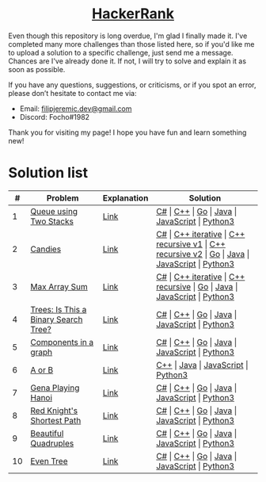 <h1 align="center"><a href="https://www.hackerrank.com/kettu">HackerRank</a></h1>

Even though this repository is long overdue, I'm glad I finally made it. I've completed many more challenges than those listed here, so if you'd like me to upload a solution to a specific challenge, just send me a message. Chances are I've already done it. If not, I will try to solve and explain it as soon as possible.

If you have any questions, suggestions, or criticisms, or if you spot an error, please don’t hesitate to contact me via:
* Email: filipjeremic.dev@gmail.com
* Discord: Focho#1982

Thank you for visiting my page! I hope you have fun and learn something new!

# Solution list

|  #  | Problem | Explanation | Solution |
|  -  | ------- | -------- | --------- |
| 1 | [Queue using Two Stacks](https://www.hackerrank.com/challenges/queue-using-two-stacks/problem) | [Link](data-structures/queue-using-two-stacks/explanation.txt) | [C#](data-structures/queue-using-two-stacks/Solution.cs) \| [C++](data-structures/queue-using-two-stacks/Solution.cpp) \| [Go](data-structures/queue-using-two-stacks/solution.go) \| [Java](data-structures/queue-using-two-stacks/Solution.java) \| [JavaScript](data-structures/queue-using-two-stacks/Solution.js) \| [Python3](data-structures/queue-using-two-stacks/solution.py) |
| 2 | [Candies](https://www.hackerrank.com/challenges/candies/problem?h_l=interview&playlist_slugs%5B%5D=interview-preparation-kit&playlist_slugs%5B%5D=dynamic-programming) | [Link](interview-preparation-kit/candies/explanation.txt) | [C#](interview-preparation-kit/candies/Solution.cs) \| [C++ iterative](interview-preparation-kit/candies/Solution-iterative.cpp) \| [C++ recursive v1](interview-preparation-kit/candies/Solution-recursive-v1.cpp) \| [C++ recursive v2](interview-preparation-kit/candies/Solution-recursive-v2.cpp) \| [Go](interview-preparation-kit/candies/solution.go) \| [Java](interview-preparation-kit/candies/Solution.java) \| [JavaScript](interview-preparation-kit/candies/Solution.js) \| [Python3](interview-preparation-kit/candies/solution.py) |
| 3 | [Max Array Sum](https://www.hackerrank.com/challenges/max-array-sum/problem?h_l=interview&playlist_slugs%5B%5D=interview-preparation-kit&playlist_slugs%5B%5D=dynamic-programming) | [Link](interview-preparation-kit/max-array-sum/explanation.txt) | [C#](interview-preparation-kit/max-array-sum/Solution.cs) \| [C++ iterative](interview-preparation-kit/max-array-sum/Solution-iterative.cpp) \| [C++ recursive](interview-preparation-kit/max-array-sum/Solution-recursive.cpp) \| [Go](interview-preparation-kit/max-array-sum/solution.go) \| [Java](interview-preparation-kit/max-array-sum/Solution.java) \| [JavaScript](interview-preparation-kit/max-array-sum/Solution.js) \| [Python3](interview-preparation-kit/max-array-sum/solution.py) |
| 4 | [Trees: Is This a Binary Search Tree?](https://www.hackerrank.com/challenges/ctci-is-binary-search-tree/problem?h_l=interview&playlist_slugs%5B%5D=interview-preparation-kit&playlist_slugs%5B%5D=trees) | [Link](interview-preparation-kit/trees-is-this-a-binary-search-tree/explanation.txt) | [C#](interview-preparation-kit/trees-is-this-a-binary-search-tree/Solution.cs) \| [C++](interview-preparation-kit/trees-is-this-a-binary-search-tree/Solution.cpp) \| [Go](interview-preparation-kit/trees-is-this-a-binary-search-tree/solution.go) \| [Java](interview-preparation-kit/trees-is-this-a-binary-search-tree/Solution.java) \| [JavaScript](interview-preparation-kit/trees-is-this-a-binary-search-tree/Solution.js) \| [Python3](interview-preparation-kit/trees-is-this-a-binary-search-tree/solution.py) |
| 5 | [Components in a graph](https://www.hackerrank.com/challenges/components-in-graph/problem) | [Link](data-structures/components-in-a-graph/explanation.txt) | [C#](data-structures/components-in-a-graph/Solution.cs) \| [C++](data-structures/components-in-a-graph/Solution.cpp) \| [Go](data-structures/components-in-a-graph/solution.go) \| [Java](data-structures/components-in-a-graph/Solution.java) \| [JavaScript](data-structures/components-in-a-graph/Solution.js) \| [Python3](data-structures/components-in-a-graph/solution.py) |
| 6 | [A or B](https://www.hackerrank.com/challenges/aorb/problem) | [Link](Algorithms/A%20or%20B/Explanation.txt) | [C++](Algorithms/A%20or%20B/Solution.cpp) \| [Java](Algorithms/A%20or%20B/Solution.java) \| [JavaScript](Algorithms/A%20or%20B/Solution.js) \| [Python3](Algorithms/A%20or%20B/solution.py) |
| 7 | [Gena Playing Hanoi](https://www.hackerrank.com/challenges/gena/problem) | [Link](Algorithms/Gena%20Playing%20Hanoi/Explanation.txt) | [C#](Algorithms/Gena%20Playing%20Hanoi/Solution.cs) \| [C++](Algorithms/Gena%20Playing%20Hanoi/Solution.cpp) \| [Go](Algorithms/Gena%20Playing%20Hanoi/solution.go) \| [Java](Algorithms/Gena%20Playing%20Hanoi/Solution.java) \| [JavaScript](Algorithms/Gena%20Playing%20Hanoi/Solution.js) \| [Python3](Algorithms/Gena%20Playing%20Hanoi/solution.py) |
| 8 | [Red Knight's Shortest Path](https://www.hackerrank.com/challenges/red-knights-shortest-path/problem) | [Link](Algorithms/Red%20Knight's%20Shortest%20Path/Explanation.txt) | [C#](Algorithms/Red%20Knight's%20Shortest%20Path/Solution.cs) \| [C++](Algorithms/Red%20Knight's%20Shortest%20Path/Solution.cpp) \| [Go](Algorithms/Red%20Knight's%20Shortest%20Path/solution.go) \| [Java](Algorithms/Red%20Knight's%20Shortest%20Path/Solution.java) \| [JavaScript](Algorithms/Red%20Knight's%20Shortest%20Path/Solution.js) \| [Python3](Algorithms/Red%20Knight's%20Shortest%20Path/solution.py) |
| 9 | [Beautiful Quadruples](https://www.hackerrank.com/challenges/xor-quadruples/problem) | [Link](Algorithms/Beautiful%20Quadruples/Explanation.txt) | [C#](Algorithms/Beautiful%20Quadruples/Solution.cs) \| [C++](Algorithms/Beautiful%20Quadruples/Solution.cpp) \| [Go](Algorithms/Beautiful%20Quadruples/solution.go) \| [Java](Algorithms/Beautiful%20Quadruples/Solution.java) \| [JavaScript](Algorithms/Beautiful%20Quadruples/Solution.js) \| [Python3](Algorithms/Beautiful%20Quadruples/solution.py) |
| 10 | [Even Tree](https://www.hackerrank.com/challenges/even-tree/problem) | [Link](Algorithms/Even%20Tree/Explanation.txt) | [C#](Algorithms/Even%20Tree/Solution.cs) \| [C++](Algorithms/Even%20Tree/Solution.cpp) \| [Go](Algorithms/Even%20Tree/solution.go) \| [Java](Algorithms/Even%20Tree/Solution.java) \| [JavaScript](Algorithms/Even%20Tree/Solution.js) \| [Python3](Algorithms/Even%20Tree/solution.py) |
